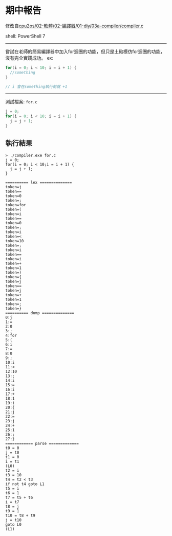 # 期中報告 
修改自[cpu2os/02-軟體/02-編譯器/01-diy/03a-compiler/compiler.c](https://github.com/ccc111b/cpu2os/blob/master/02-%E8%BB%9F%E9%AB%94/02-%E7%B7%A8%E8%AD%AF%E5%99%A8/01-diy/03a-compiler/compiler.c)  

shell: PowerShell 7

--------

嘗試在老師的簡易編譯器中加入for迴圈的功能，但只是土砲模仿for迴圈的功能，沒有完全實踐成功。
ex:
```c
for(i = 0; i < 10; i = i + 1) {
  //something
}

// i 會在something執行前就 +1
```

--------

測試檔案: `for.c`
```c
j = 0;
for(i = 0; i < 10; i = i + 1) {
  j = j + 1;
}
```

## 執行結果
```
> ./compiler.exe for.c
j = 0;
for(i = 0; i < 10;i = i + 1) {
  j = j + 1;
}

========== lex ==============
token=j
token==
token=0
token=;
token=for
token=(
token=i
token==
token=0
token=;
token=i
token=<
token=10
token=;
token=i
token==
token=i
token=+
token=1
token=)
token={
token=j
token==
token=j
token=+
token=1
token=;
token=}
========== dump ==============
0:j
1:=
2:0
3:;
4:for
5:(
6:i
7:=
8:0
9:;
10:i
11:<
12:10
13:;
14:i
15:=
16:i
17:+
18:1
19:)
20:{
21:j
22:=
23:j
24:+
25:1
26:;
27:}
============ parse =============
t0 = 0
j = t0
t1 = 0
i = t1
(L0)
t2 = i
t3 = 10
t4 = t2 < t3
if not t4 goto L1
t5 = i
t6 = 1
t7 = t5 + t6
i = t7
t8 = j
t9 = 1
t10 = t8 + t9
j = t10
goto L0
(L1)

```
